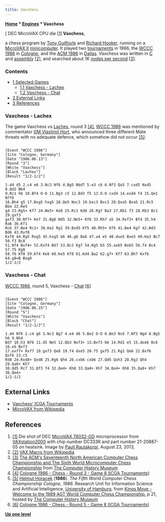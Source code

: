 ```yaml
---
title: Vaxchess
---
```

**[Home](Home "Home") \* [Engines](Engines "Engines") \* Vaxchess**



[ DEC MicroVAX CPU die <a id="cite-note-1" href="#cite-ref-1">[1]</a>
**Vaxchess**,  

a chess program by [Tony Guilfoyle](Tony_Guilfoyle "Tony Guilfoyle") and [Richard Hooker](Richard_Hooker "Richard Hooker"), running on a [MicroVAX II](VAX#MicroVAX "VAX") [minicomputer](https://en.wikipedia.org/wiki/Minicomputers). It played two [tournaments](Tournaments_and_Matches "Tournaments and Matches") in 1986, the [WCCC 1986](WCCC_1986 "WCCC 1986") in [Cologne](https://en.wikipedia.org/wiki/Cologne), and the [ACM 1986](ACM_1986 "ACM 1986") in [Dallas](https://en.wikipedia.org/wiki/Dallas). 
Vaxchess was written in [C](C "C") and [assembly](Assembly "Assembly") <a id="cite-note-2" href="#cite-ref-2">[2]</a>, and searched about 1K [nodes per second](Nodes_per_Second "Nodes per Second") <a id="cite-note-3" href="#cite-ref-3">[3]</a>. 



### Contents


* [1 Selected Games](#selected-games)
	+ [1.1 Vaxchess - Lachex](#vaxchess---lachex)
	+ [1.2 Vaxchess - Chat](#vaxchess---chat)
* [2 External Links](#external-links)
* [3 References](#references)






### Vaxchess - Lachex


The game Vaxchess vs [Lachex](Lachex "Lachex"), round 3 <a id="cite-note-4" href="#cite-ref-4">[4]</a>, [WCCC 1986](WCCC_1986 "WCCC 1986") was mentioned by commentator [GM Vlastimil Hort](https://en.wikipedia.org/wiki/Vlastimil_Hort), who announced three different Mate threats with no adequate defence, which somehow did not occur <a id="cite-note-5" href="#cite-ref-5">[5]</a>:




```

[Event "WCCC 1986"]
[Site "Cologne, Germany"]
[Date "1986.06.13"]
[Round "3"]
[White "Vaxchess"]
[Black "Lachex"]
[Result "1/2-1/2"]

1.d4 d5 2.c4 e6 3.Nc3 Nf6 4.Bg5 Nbd7 5.e3 c6 6.Nf3 Qa5 7.cxd5 Nxd5 8.Qd2 Bb4
9.Rc1 h6 10.Bf4 O-O 11.Bg3 c5 12.Bd3 f5 13.O-O cxd4 14.exd4 f4 15.Qe1 N7f6 
16.Bh4 g5 17.Bxg5 hxg5 18.Qe5 Nxc3 19.bxc3 Bxc3 20.Qxa5 Bxa5 21.Rc5 Bb4 22.Re5 
g4 23.Rg5+ Kf7 24.Ne5+ Ke8 25.Rc1 Kd8 26.Rg7 Ba3 27.Rb1 f3 28.Rb3 Bc1 29.gxf3 
gxf3 30.Nf7+ Ke7 31.Bg6 Nd5 32.Ne5+ Kf6 33.Rh7 a5 34.Rxf3+ Bf4 35.h4 Ra6 36.Kf1
Rc6 37.Be4 Rc1+ 38.Ke2 Rg1 39.Bxd5 Kf5 40.Rh5+ Kf6 41.Be4 Kg7 42.Nd3 Bd6 43.Rxf8 
Kxf8 44.Rg5 Rxg5 45.hxg5 b6 46.g6 Ba6 47.a4 e5 48.dxe5 Bxe5 49.Ke3 Bc7 50.f3 Bc8 
51.Nf4 Bxf4+ 52.Kxf4 Bd7 53.Bc2 Kg7 54.Kg5 b5 55.axb5 Bxb5 56.f4 Bc4 57.f5 Kg8 
58.f6 Kf8 59.Kf4 Ke8 60.Ke5 Kf8 61.Kd4 Ba2 62.g7+ Kf7 63.Bh7 Kxf6 64.g8=B Bxg8
1/2-1/2

```

### Vaxchess - Chat


[WCCC 1986](WCCC_1986 "WCCC 1986"), round 5, Vaxchess - [Chat](Chat "Chat") <a id="cite-note-6" href="#cite-ref-6">[6]</a>




```

[Event "WCCC 1986"]
[Site "Cologne, Germany"]
[Date "1986.06.15"]
[Round "5"]
[White "Vaxchess"]
[Black "Chat"]
[Result "1/2-1/2"]

1.d4 Nf6 2.c4 g6 3.Nc3 Bg7 4.e4 d6 5.Be2 O-O 6.Be3 Nc6 7.Nf3 Ng4 8.Bg5 h6 9.Bh4 
Bd7 10.h3 Nf6 11.d5 Ne5 12.Qb3 Nxf3+ 13.Bxf3 b6 14.Rd1 e5 15.dxe6 Bc6 16.e5 Bxf3 
17.exf7+ Rxf7 18.gxf3 Qe8 19.f4 dxe5 20.f5 gxf5 21.Rg1 Qe6 22.Bxf6 Qxf6 23.c5 
Rd8 24.Rxd8+ Qxd8 25.Rg6 Qh4 26.cxb6 cxb6 27.Qd5 Qxh3 28.Rg3 Qh4 29.Qa8+ Kh7 
30.Qd5 Rc7 31.Qf3 f4 32.Qe4+ Kh8 33.Qa8+ Kh7 34.Qe4+ Kh8 35.Qa8+ Kh7 36.Qe4+ 
1/2-1/2 

```

## External Links


* [Vaxchess' ICGA Tournaments](https://www.game-ai-forum.org/icga-tournaments/program.php?id=407)
* [MicroVAX from Wikipedia](https://en.wikipedia.org/wiki/MicroVAX)


## References


1. <a id="cite-ref-1" href="#cite-note-1">[1]</a> Die shot of DEC [MicroVAX 78032-GD](https://en.wikipedia.org/wiki/MicroVAX_78032) microprocessor from [VAXstation2000](https://en.wikipedia.org/wiki/VAXstation#VAXstation_2000) with chip number DC333R and part number 21-20887-05 on heatsink. Image by [Pauli Rautakorpi](https://commons.wikimedia.org/wiki/User:Birdman86), August 23, 2013,
2. <a id="cite-ref-2" href="#cite-note-2">[2]</a> [VAX Macro from Wikipedia](https://en.wikipedia.org/wiki/VAX_Macro)
3. <a id="cite-ref-3" href="#cite-note-3">[3]</a> [The ACM's Seventeenth North American Computer Chess Championship and The Sixth World Microcomputer Chess Championship](http://www.computerhistory.org/chess/full_record.php?iid=doc-431614f6ca4a7) from [The Computer History Museum](The_Computer_History_Museum "The Computer History Museum")
4. <a id="cite-ref-4" href="#cite-note-4">[4]</a> [Cologne 1986 - Chess - Round 3 - Game 8 (ICGA Tournaments)](https://www.game-ai-forum.org/icga-tournaments/round.php?tournament=62&round=3&id=8)
5. <a id="cite-ref-5" href="#cite-note-5">[5]</a> [Helmut Horacek](Helmut_Horacek "Helmut Horacek") (**1986**). *The Fifth World Computer Chess Championship Cologne, 1986*. Research Unit for Information Science and Artificial Intelligence, [University of Hamburg](University_of_Hamburg "University of Hamburg"), from [Kings Move - Welcome to the 1989 AGT World Computer Chess Championship.](https://www.computerhistory.org/chess/doc-434fea055cbb3/) p 21, hosted by [The Computer History Museum](The_Computer_History_Museum "The Computer History Museum")
6. <a id="cite-ref-6" href="#cite-note-6">[6]</a> [Cologne 1986 - Chess - Round 5 - Game 8 (ICGA Tournaments)](https://www.game-ai-forum.org/icga-tournaments/round.php?tournament=62&round=5&id=8)

**[Up one level](Engines "Engines")**







 
